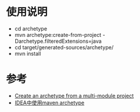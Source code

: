 # 使用说明
- cd archetype
- mvn archetype:create-from-project -Darchetype.filteredExtensions=java
- cd target/generated-sources/archetype/
- mvn install

# 参考
- [Create an archetype from a multi-module project](http://maven.apache.org/archetype/maven-archetype-plugin/examples/create-multi-module-project.html)
- [IDEA中使用maven archetype](https://my.oschina.net/jast90/blog/1817434#h2_6)